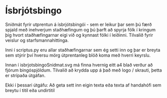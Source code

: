# Ísbrjótsbingo
Sniðmát fyrir utprentun á ísbrjótsbingói - sem er leikur þar sem þú færð spjald með inehverjum staðhæfingum og þú þarft að spyrja fólk í kringum þig hvort staðhæfingarnar eigi við og kynnast fólki í leiðinni. Tilvalið fyrir veislur og starfsmannahittinga. 

Inni í scriptus.py eru allar staðhæfingarnar sem ég setti inn og þar er breyta sem stýrir því hversu mörg útprentanleg blöð koma með hverri keyrslu.

Innan í isbrjotsbingoSnidmat.svg má finna hvernig eitt a4 blað verður að fjórum bingóspjöldum. Tilvalið að krydda upp á það með logo / skrauti, þetta er strípaða útgáfan. 

Ekki í þessari útgáfu: Að geta sett inn eigin texta eða texta af handahófi sem breytu í titil eða undirtitil 
